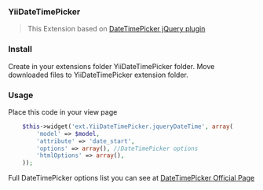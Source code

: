 ### YiiDateTimePicker
> This Extension based on [DateTimePicker jQuery plugin](http://xdsoft.net/jqplugins/datetimepicker/)

### Install
Create in your extensions folder YiiDateTimePicker folder.
Move downloaded files to YiiDateTimePicker extension folder.

### Usage
Place this code in your view page
```php
    $this->widget('ext.YiiDateTimePicker.jqueryDateTime', array(
        'model' => $model,
        'attribute' => 'date_start',
        'options' => array(), //DateTimePicker options
        'htmlOptions' => array(),
    ));
```

Full DateTimePicker options list you can see at [DateTimePicker Official Page](http://xdsoft.net/jqplugins/datetimepicker/)
